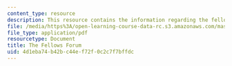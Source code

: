 ```yaml
---
content_type: resource
description: This resource contains the information regarding the fellows forum.
file: /media/https%3A/open-learning-course-data-rc.s3.amazonaws.com/mas-965-nextlab-i-designing-mobile-technologies-for-the-next-billion-users-fall-2008/4d1eba74b42bc44ef72f0c2c7f7bffdc_MITMAS_965F08_fellows_final.pdf
file_type: application/pdf
resourcetype: Document
title: The Fellows Forum
uid: 4d1eba74-b42b-c44e-f72f-0c2c7f7bffdc
---
```

